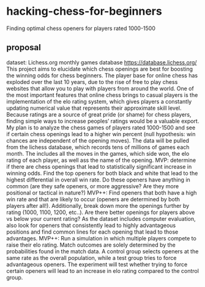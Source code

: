 # hacking-chess-for-beginners
Finding optimal chess openers for players rated 1000-1500


## proposal
dataset: Lichess.org monthly games database
	https://database.lichess.org/
This project aims to elucidate which chess openings are best for boosting the winning odds for chess beginners.
The player base for online chess has exploded over the last 10 years, due to the rise of free to play chess websites that allow you to play with players from around the world.  One of the most important features that online chess brings to casual players is the implementation of the elo rating system, which gives players a constantly updating numerical value that represents their approximate skill level.  Because ratings are a source of great pride (or shame) for chess players, finding simple ways to increase peoples’ ratings would be a valuable export.  
My plan is to analyze the chess games of players rated 1000-1500 and see if certain chess openings lead to a higher win percent (null hypothesis: win chances are independent of the opening moves).   The data will be pulled from the lichess database, which records tens of millions of games each month.  The includes all the moves in the games, which side won, the elo rating of each player, as well ass the name of the opening.
MVP: determine if there are chess openings that lead to statistically significant increase in winning odds.  Find the top openers for both black and white that lead to the highest differential in overall win rate.  Do these openers have anything in common (are they safe openers, or more aggressive? Are they more positional or tactical in nature?)
MVP++: Find openers that both have a high win rate and that are likely to occur (openers are determined by both players after all!).   Additionally, break down more the openings further by rating (1000, 1100, 1200, etc..).  Are there better openings for players above vs below your current rating?  As the dataset includes computer evaluation, also look for openers that consistently lead to highly advantageous positions and find common lines for each opening that lead to those advantages.
MVP++: Run a simulation in which multiple players compete to raise their elo rating.   Match outcomes are solely determined by the probabilities found in the match data.  A control group selects openers at the same rate as the overall population, while a test group tries to force advantageous openers.  The experiment will test whether trying to force certain openers will lead to an increase in elo rating compared to the control group.    
